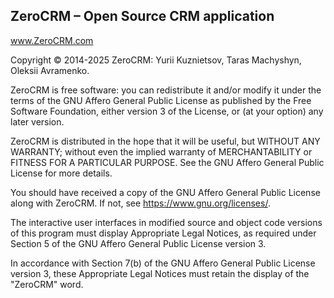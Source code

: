 ## ZeroCRM – Open Source CRM application

www.ZeroCRM.com

Copyright © 2014-2025 ZeroCRM: Yurii Kuznietsov, Taras Machyshyn, Oleksii Avramenko.

ZeroCRM is free software: you can redistribute it and/or modify it under the terms of the GNU Affero General Public License as published by the Free Software Foundation, either version 3 of the License, or (at your option) any later version.

ZeroCRM is distributed in the hope that it will be useful, but WITHOUT ANY WARRANTY; without even the implied warranty of MERCHANTABILITY or FITNESS FOR A PARTICULAR PURPOSE. See the GNU Affero General Public License for more details.

You should have received a copy of the GNU Affero General Public License along with ZeroCRM. If not, see https://www.gnu.org/licenses/.

The interactive user interfaces in modified source and object code versions of this program must display Appropriate Legal Notices, as required under Section 5 of the GNU Affero General Public License version 3.

In accordance with Section 7(b) of the GNU Affero General Public License version 3, these Appropriate Legal Notices must retain the display of the "ZeroCRM" word.
